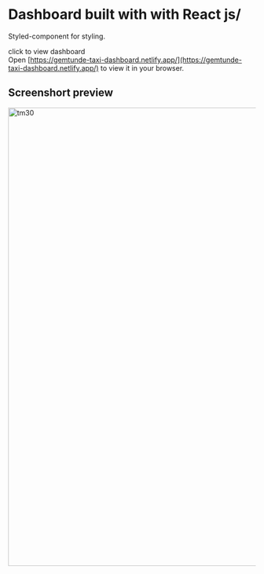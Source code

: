 # Dashboard built with with React js/

Styled-component for styling.

click to view dashboard\
Open [https://gemtunde-taxi-dashboard.netlify.app/](https://gemtunde-taxi-dashboard.netlify.app/) to view it in your browser.

## Screenshort preview

<img width="934" alt="tm30" src="https://user-images.githubusercontent.com/52404803/186613070-7dbaec62-df45-472c-8d4d-324e0ee0b192.png">
